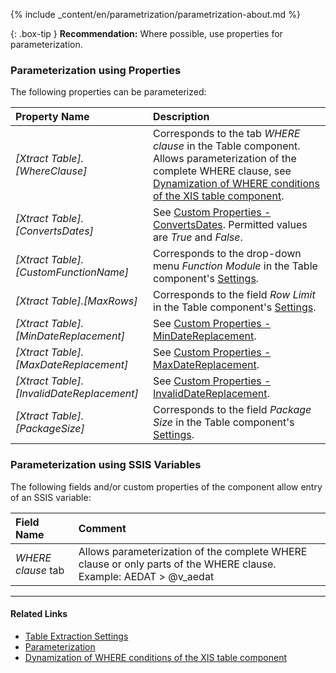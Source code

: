 
{% include _content/en/parametrization/parametrization-about.md  %}

{: .box-tip }
**Recommendation:** Where possible, use properties for parameterization. 

### Parameterization using Properties
The following properties can be parameterized:

|Property Name|Description|
|:----|:----|
| *[Xtract Table].[WhereClause]*|Corresponds to the tab *WHERE clause* in the Table component. Allows parameterization of the complete WHERE clause, see [Dynamization of WHERE conditions of the XIS table component](https://kb.theobald-software.com/xtract-is/Dynamization-of-WHERE-conditions-of-the-XIS-table-components).|
| *[Xtract Table].[ConvertsDates]*|See [Custom Properties - ConvertsDates](./extraction-settings#custom-properties). Permitted values are *True* and *False*. |
| *[Xtract Table].[CustomFunctionName]*| Corresponds to the drop-down menu *Function Module* in the Table component's [Settings](./extraction-settings).|
| *[Xtract Table].[MaxRows]*|Corresponds to the field *Row Limit* in the Table component's [Settings](./extraction-settings).|
| *[Xtract Table].[MinDateReplacement]*|See [Custom Properties - MinDateReplacement](./extraction-settings#custom-properties).|
| *[Xtract Table].[MaxDateReplacement]*|See [Custom Properties - MaxDateReplacement](./extraction-settings#custom-properties).|
| *[Xtract Table].[InvalidDateReplacement]*|See [Custom Properties - InvalidDateReplacement](./extraction-settings#custom-properties).|
| *[Xtract Table].[PackageSize]*| Corresponds to the field *Package Size* in the Table component's [Settings](./extraction-settings).|


### Parameterization using SSIS Variables
The following fields and/or custom properties of the component allow entry of an SSIS variable:

|Field Name|Comment|
|:----|:----|
| *WHERE clause* tab| Allows parameterization of the complete WHERE clause or only parts of the WHERE clause. Example: AEDAT > @v_aedat|

****
#### Related Links
- [Table Extraction Settings](./extraction-settings) <br>
- [Parameterization](../parameterization) <br>
- [Dynamization of WHERE conditions of the XIS table component](https://kb.theobald-software.com/xtract-is/Dynamization-of-WHERE-conditions-of-the-XIS-table-components)
